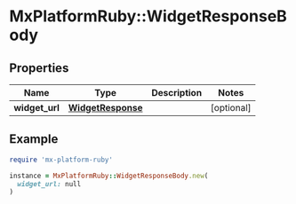 # MxPlatformRuby::WidgetResponseBody

## Properties

| Name | Type | Description | Notes |
| ---- | ---- | ----------- | ----- |
| **widget_url** | [**WidgetResponse**](WidgetResponse.md) |  | [optional] |

## Example

```ruby
require 'mx-platform-ruby'

instance = MxPlatformRuby::WidgetResponseBody.new(
  widget_url: null
)
```

